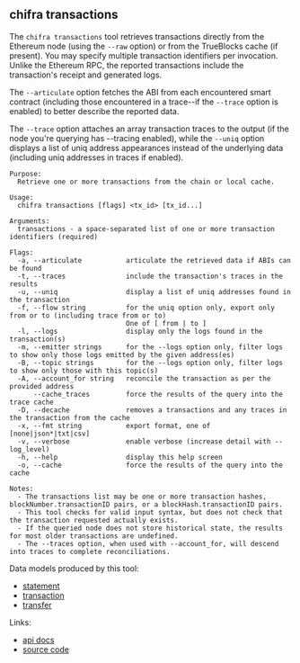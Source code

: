 ## chifra transactions

<!-- markdownlint-disable MD041 -->
The `chifra transactions` tool retrieves transactions directly from the Ethereum node (using the `--raw`
option) or from the TrueBlocks cache (if present). You may specify multiple transaction identifiers
per invocation. Unlike the Ethereum RPC, the reported transactions include the transaction's receipt
and generated logs.

The `--articulate` option fetches the ABI from each encountered smart contract (including those
encountered in a trace--if the `--trace` option is enabled) to better describe the reported data.

The `--trace` option attaches an array transaction traces to the output (if the node you're querying
has --tracing enabled), while the `--uniq` option displays a list of uniq address appearances
instead of the underlying data (including uniq addresses in traces if enabled).

```[plaintext]
Purpose:
  Retrieve one or more transactions from the chain or local cache.

Usage:
  chifra transactions [flags] <tx_id> [tx_id...]

Arguments:
  transactions - a space-separated list of one or more transaction identifiers (required)

Flags:
  -a, --articulate           articulate the retrieved data if ABIs can be found
  -t, --traces               include the transaction's traces in the results
  -u, --uniq                 display a list of uniq addresses found in the transaction
  -f, --flow string          for the uniq option only, export only from or to (including trace from or to)
                             One of [ from | to ]
  -l, --logs                 display only the logs found in the transaction(s)
  -m, --emitter strings      for the --logs option only, filter logs to show only those logs emitted by the given address(es)
  -B, --topic strings        for the --logs option only, filter logs to show only those with this topic(s)
  -A, --account_for string   reconcile the transaction as per the provided address
      --cache_traces         force the results of the query into the trace cache
  -D, --decache              removes a transactions and any traces in the transaction from the cache
  -x, --fmt string           export format, one of [none|json*|txt|csv]
  -v, --verbose              enable verbose (increase detail with --log_level)
  -h, --help                 display this help screen
  -o, --cache                force the results of the query into the cache

Notes:
  - The transactions list may be one or more transaction hashes, blockNumber.transactionID pairs, or a blockHash.transactionID pairs.
  - This tool checks for valid input syntax, but does not check that the transaction requested actually exists.
  - If the queried node does not store historical state, the results for most older transactions are undefined.
  - The --traces option, when used with --account_for, will descend into traces to complete reconciliations.
```

Data models produced by this tool:

- [statement](/data-model/accounts/#statement)
- [transaction](/data-model/chaindata/#transaction)
- [transfer](/data-model/chaindata/#transfer)

Links:

- [api docs](/api/#operation/chaindata-transactions)
- [source code](https://github.com/TrueBlocks/trueblocks-core/tree/master/src/apps/chifra/internal/transactions)

